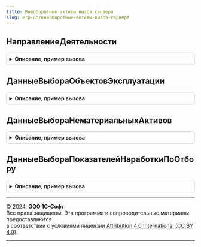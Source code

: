 ```yaml
---
title: Внеоборотные активы вызов сервера
slug: erp-uh/внеоборотные-активы-вызов-сервера
---
```



## НаправлениеДеятельности
<details style="margin: 1em 0; padding: 0.5em; border: 1px solid #ccc; border-radius: 6px;">

<summary style="font-weight: bold; cursor: pointer;">Описание, пример вызова</summary>

```bsl

// Возвращает направление деятельности по заданной ссылке
//
// Параметры:
// 		Ссылка - СправочникСсылка.ДоговорыАренды, СправочникСсылка.ОбъектыЭксплуатации - Ссылка на справочник, по которой необходимо получить направление деятельности.
//
// Возвращаемое значение:
// 		СправочникСсылка.НаправленияДеятельности - Ссылка на элемент справочника направлений деятельности.
//
Функция НаправлениеДеятельности(Ссылка) Экспорт
```

Пример вызова
```bsl
Результат = ВнеоборотныеАктивыВызовСервера.НаправлениеДеятельности(Ссылка) 
```
</details>

## ДанныеВыбораОбъектовЭксплуатации
<details style="margin: 1em 0; padding: 0.5em; border: 1px solid #ccc; border-radius: 6px;">

<summary style="font-weight: bold; cursor: pointer;">Описание, пример вызова</summary>

```bsl

// Формирует данные выбора основных средств.
//
// Параметры:
//  Параметры			 - Структура - Содержит параметры выбора.
//  СтандартнаяОбработка - Булево - Параметр события ОбработкаПолученияДанныхВыбора.
//
// Возвращаемое значение:
//  СписокЗначений - Значения для выбора.
//
Функция ДанныеВыбораОбъектовЭксплуатации(Параметры, СтандартнаяОбработка) Экспорт
```

Пример вызова
```bsl
Результат = ВнеоборотныеАктивыВызовСервера.ДанныеВыбораОбъектовЭксплуатации(Параметры, СтандартнаяОбработка) 
```
</details>

## ДанныеВыбораНематериальныхАктивов
<details style="margin: 1em 0; padding: 0.5em; border: 1px solid #ccc; border-radius: 6px;">

<summary style="font-weight: bold; cursor: pointer;">Описание, пример вызова</summary>

```bsl

// Формирует данные выбора нематериальных активов.
//
// Параметры:
//  Параметры			 - Структура - Содержит параметры выбора.
//  СтандартнаяОбработка - Булево - Параметр события ОбработкаПолученияДанныхВыбора.
//
// Возвращаемое значение:
//  СписокЗначений - Значения для выбора.
//
Функция ДанныеВыбораНематериальныхАктивов(Параметры, СтандартнаяОбработка) Экспорт
```

Пример вызова
```bsl
Результат = ВнеоборотныеАктивыВызовСервера.ДанныеВыбораНематериальныхАктивов(Параметры, СтандартнаяОбработка) 
```
</details>

## ДанныеВыбораПоказателейНаработкиПоОтбору
<details style="margin: 1em 0; padding: 0.5em; border: 1px solid #ccc; border-radius: 6px;">

<summary style="font-weight: bold; cursor: pointer;">Описание, пример вызова</summary>

```bsl

// Возвращает список значений показателями наработок, принадлежащих классу объектов эксплуатации.
//
// Параметры:
// 		ОбъектОтбора - СправочникСсылка.ОбъектыЭксплуатации, СправочникСсылка.УзлыОбъектовЭксплуатации, СправочникСсылка.КлассыОбъектовЭксплуатации - Объект отбора
// 		ПолучатьИсточникиНаработки - Булево - Признак необходимости получать показатели регистрируемые от источника
// 		ПоказательАмортизации - СправочникСсылка.ПоказателиНаработки - Текущее значение.
//
// Возвращаемое значение:
// 		СписокЗначений - Список данных выбора.
//
Функция ДанныеВыбораПоказателейНаработкиПоОтбору(Знач ОбъектОтбора, ПолучатьИсточникиНаработки, ПоказательАмортизации) Экспорт
```

Пример вызова
```bsl
Результат = ВнеоборотныеАктивыВызовСервера.ДанныеВыбораПоказателейНаработкиПоОтбору(ОбъектОтбора, ПолучатьИсточникиНаработки, ПоказательАмортизации) 
```
</details>

---

© 2024, **ООО 1С-Софт**  
Все права защищены. Эта программа и сопроводительные материалы предоставляются  
в соответствии с условиями лицензии [Attribution 4.0 International (CC BY 4.0)](https://creativecommons.org/licenses/by/4.0/legalcode).

---
